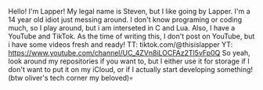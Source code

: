 Hello! I'm Lapper! My legal name is Steven, but I like going by Lapper.
I'm a 14 year old idiot just messing around.
I don't know programing or coding much, so I play around, but i am interseted in C and Lua.
Also, I have a YouTube and TikTok. As the time of writing this, I don't post on YouTube,
but i have some videos fresh and ready!
TT: tiktok.com/@thisislapper
YT: https://www.youtube.com/channel/UC_4ZVn8iLOCFAz2Tl5vFp0Q
So yeah, look around my repositories if you want to, but I either use it for storage if I don't
want to put it on my iCloud, or if I actually start developing something!
(btw oliver's tech corner my beloved)💀
